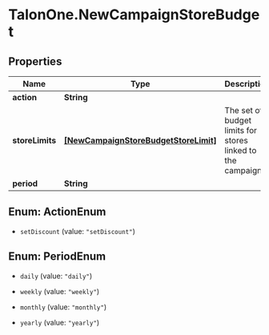 # TalonOne.NewCampaignStoreBudget

## Properties

Name | Type | Description | Notes
------------ | ------------- | ------------- | -------------
**action** | **String** |  | 
**storeLimits** | [**[NewCampaignStoreBudgetStoreLimit]**](NewCampaignStoreBudgetStoreLimit.md) | The set of budget limits for stores linked to the campaign. | 
**period** | **String** |  | [optional] 



## Enum: ActionEnum


* `setDiscount` (value: `"setDiscount"`)





## Enum: PeriodEnum


* `daily` (value: `"daily"`)

* `weekly` (value: `"weekly"`)

* `monthly` (value: `"monthly"`)

* `yearly` (value: `"yearly"`)




